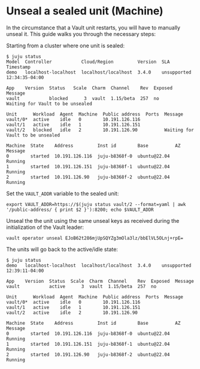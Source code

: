 # Unseal a sealed unit (Machine)

In the circumstance that a Vault unit restarts, you will have to manually unseal it. This guide walks you through the necessary steps:

Starting from a cluster where one unit is sealed:
```
$ juju status
Model  Controller           Cloud/Region         Version  SLA          Timestamp
demo   localhost-localhost  localhost/localhost  3.4.0    unsupported  12:34:35-04:00

App    Version  Status   Scale  Charm  Channel    Rev  Exposed  Message
vault           blocked      3  vault  1.15/beta  257  no       Waiting for Vault to be unsealed

Unit      Workload  Agent  Machine  Public address  Ports  Message
vault/0*  active    idle   0        10.191.126.116         
vault/1   active    idle   1        10.191.126.151         
vault/2   blocked   idle   2        10.191.126.90          Waiting for Vault to be unsealed

Machine  State    Address         Inst id        Base          AZ  Message
0        started  10.191.126.116  juju-b8368f-0  ubuntu@22.04      Running
1        started  10.191.126.151  juju-b8368f-1  ubuntu@22.04      Running
2        started  10.191.126.90   juju-b8368f-2  ubuntu@22.04      Running
```

Set the `VAULT_ADDR` variable to the sealed unit:

```
export VAULT_ADDR=https://$(juju status vault/2 --format=yaml | awk '/public-address/ { print $2 }'):8200; echo $VAULT_ADDR
```

Unseal the the unit using the same unseal keys as received during the initialization of the Vault leader:

```
vault operator unseal EJoB62t286mjUpSQYZg3mOla3lz/bbElVL5OLnj+rpE=
```

The units will go back to the active/idle state:

```
$ juju status
demo   localhost-localhost  localhost/localhost  3.4.0    unsupported  12:39:11-04:00

App    Version  Status  Scale  Charm  Channel    Rev  Exposed  Message
vault           active      3  vault  1.15/beta  257  no       

Unit      Workload  Agent  Machine  Public address  Ports  Message
vault/0*  active    idle   0        10.191.126.116         
vault/1   active    idle   1        10.191.126.151         
vault/2   active    idle   2        10.191.126.90          

Machine  State    Address         Inst id        Base          AZ  Message
0        started  10.191.126.116  juju-b8368f-0  ubuntu@22.04      Running
1        started  10.191.126.151  juju-b8368f-1  ubuntu@22.04      Running
2        started  10.191.126.90   juju-b8368f-2  ubuntu@22.04      Running
```
